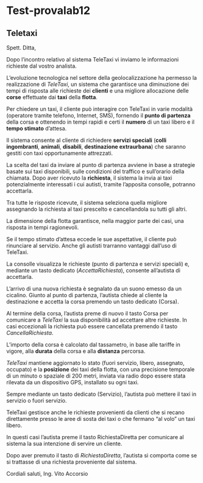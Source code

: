 # Test-provalab12

## Teletaxi

Spett. Ditta, 

Dopo  l’incontro  relativo  al  sistema  TeleTaxi  vi  inviamo  le  informazioni  richieste  dal  vostro 
analista.

L’evoluzione  tecnologica  nel  settore  della  geolocalizzazione  ha  permesso  la  realizzazione  di 
*TeleTaxi*,  un  sistema  che  garantisce  una  diminuzione  dei  tempi  di  risposta  alle  richieste  dei 
**clienti** e una migliore allocazione delle **corse** effettuate dai **taxi** della **flotta**. 

Per chiedere un taxi,  il  cliente  può  interagire  con  TeleTaxi  in  varie  modalità  (operatore  tramite  telefono, Internet, SMS), fornendo il **punto di partenza** della corsa e ottenendo in tempi rapidi e certi 
il  **numero**  di  un  taxi  libero  e  il  **tempo  stimato**  d’attesa.  

Il  sistema  consente  al  cliente  di richiedere  **servizi  speciali**  (**colli  ingombranti**,  **animali**,  **disabili**,  **destinazione extraurbana**)  che  saranno  gestiti  con  taxi  opportunamente  attrezzati.  

La  scelta  del  taxi  da inviare  al  punto  di  partenza  avviene  in  base  a  strategie  basate  sui  taxi  disponibili,  sulle condizioni del traffico e sull’orario della chiamata. Dopo aver ricevuto la **richiesta**, il sistema la invia  ai  taxi  potenzialmente  interessati  i  cui  autisti,  tramite  l’apposita  consolle,  potranno 
accettarla.  

Tra  tutte  le  risposte  ricevute,  il  sistema  seleziona  quella  migliore  assegnando  la richiesta al taxi prescelto e cancellandola su tutti gli altri. 

La dimensione della flotta garantisce, nella  maggior  parte  dei  casi,  una  risposta  in  tempi  ragionevoli.

Se  il  tempo  stimato  d’attesa eccede  le  sue  aspettative,  il  cliente  può  rinunciare  al  servizio.  Anche  gli  autisti  trarranno vantaggi  dall’uso  di  TeleTaxi.  

La  consolle  visualizza  le  richieste  (punto  di  partenza  e  servizi speciali)  e,  mediante  un  tasto  dedicato  (*AccettaRichiesta*),  consente  all’autista  di  accettarla. 

L’arrivo di una nuova richiesta è segnalato da un suono emesso da un cicalino. Giunto al punto 
di  partenza,  l’autista  chiede  al  cliente  la  destinazione  e  accetta  la  corsa  premendo  un  tasto 
dedicato (Corsa). 

Al termine della corsa, l’autista preme di nuovo il tasto Corsa per comunicare a *TeleTaxi* la sua disponibilità ad accettare altre richieste. In casi eccezionali la richiesta può essere  cancellata  premendo  il  tasto  *CancellaRichiesta*.  

L’importo  della  corsa  è  calcolato  dal tassametro,  in  base  alle  tariffe  in  vigore,  alla  **durata**  della  corsa  e  alla  **distanza**  percorsa. 

*TeleTaxi*  mantiene  aggiornato  lo  stato  (fuori  servizio,  libero,  assegnato,  occupato)  e  la **posizione** dei taxi della flotta, con una precisione temporale di un minuto o spaziale di 200 metri, inviata via radio dopo essere stata rilevata da un dispositivo GPS, installato su ogni taxi.


Sempre mediante un tasto dedicato (Servizio), l’autista può mettere il taxi in servizio o fuori servizio. 

TeleTaxi gestisce anche le richieste provenienti da clienti che si recano direttamente presso le aree di sosta dei taxi o che fermano “al  volo” un taxi libero. 

In questi casi l’autista preme  il  tasto  RichiestaDiretta  per  comunicare  al  sistema  la  sua  intenzione  di  servire  un cliente. 

Dopo aver premuto il tasto di *RichiestaDiretta*, l’autista si comporta come se si trattasse di una richiesta proveniente dal sistema. 

Cordiali saluti, 
Ing. Vito Accorsio 